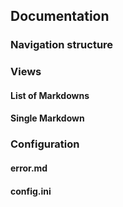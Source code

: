 ## Documentation

### Navigation structure

### Views


#### List of Markdowns


#### Single Markdown


### Configuration

#### error.md

#### config.ini

####